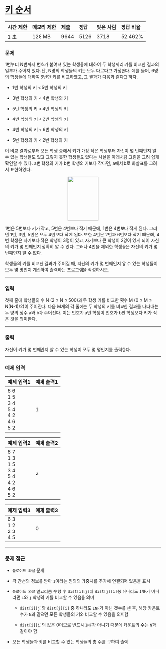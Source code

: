 # [키 순서](https://www.acmicpc.net/problem/2458)

<div align = center>

| 시간 제한 | 메모리 제한 | 제출 | 정답 | 맞은 사람 | 정답 비율 |
| :-------- | :---------- | :--- | :--- | :-------- | :-------- |
| 1 초      | 128 MB      | 9644 | 5126 | 3718      | 52.462%   |

</div>

### 문제

1번부터 N번까지 번호가 붙여져 있는 학생들에 대하여 두 학생끼리 키를 비교한 결과의 일부가 주어져 있다. 단, N명의 학생들의 키는 모두 다르다고 가정한다. 예를 들어, 6명의 학생들에 대하여 6번만 키를 비교하였고, 그 결과가 다음과 같다고 하자. 

  - 1번 학생의 키 < 5번 학생의 키

  - 3번 학생의 키 < 4번 학생의 키

  - 5번 학생의 키 < 4번 학생의 키

  - 4번 학생의 키 < 2번 학생의 키

  - 4번 학생의 키 < 6번 학생의 키

  - 5번 학생의 키 < 2번 학생의 키

이 비교 결과로부터 모든 학생 중에서 키가 가장 작은 학생부터 자신이 몇 번째인지 알 수 있는 학생들도 있고 그렇지 못한 학생들도 있다는 사실을 아래처럼 그림을 그려 쉽게 확인할 수 있다. a번 학생의 키가 b번 학생의 키보다 작다면, a에서 b로 화살표를 그려서 표현하였다.

<div align=center>
  <img src="https://upload.acmicpc.net/8f9e2484-a3aa-4b97-b1fa-387df4ae58d0/-/preview/" width="100" height="142"/>
</div>

1번은 5번보다 키가 작고, 5번은 4번보다 작기 때문에, 1번은 4번보다 작게 된다. 그러면 1번, 3번, 5번은 모두 4번보다 작게 된다. 또한 4번은 2번과 6번보다 작기 때문에, 4번 학생은 자기보다 작은 학생이 3명이 있고, 자기보다 큰 학생이 2명이 있게 되어 자신의 키가 몇 번째인지 정확히 알 수 있다. 그러나 4번을 제외한 학생들은 자신의 키가 몇 번째인지 알 수 없다. 

학생들의 키를 비교한 결과가 주어질 때, 자신의 키가 몇 번째인지 알 수 있는 학생들이 모두 몇 명인지 계산하여 출력하는 프로그램을 작성하시오.

---

### 입력

첫째 줄에 학생들의 수 N (2 ≤ N ≤ 500)과 두 학생 키를 비교한 횟수 M (0 ≤ M ≤ N(N-1)/2)이 주어진다. 다음 M개의 각 줄에는 두 학생의 키를 비교한 결과를 나타내는 두 양의 정수 a와 b가 주어진다. 이는 번호가 a인 학생이 번호가 b인 학생보다 키가 작은 것을 의미한다. 

---

### 출력

자신이 키가 몇 번째인지 알 수 있는 학생이 모두 몇 명인지를 출력한다.

---

### 예제 입력

| 예제 입력1                                          | 예제 출력1 |
| :-------------------------------------------------- | :--------- |
| 6 6<br/>1 5<br/>3 4<br/>5 4<br/>4 2<br/>4 6<br/>5 2 | 1          |

| 예제 입력2                                                  | 예제 출력2 |
| :---------------------------------------------------------- | :--------- |
| 6 7<br/>1 3<br/>1 5<br/>3 4<br/>5 4<br/>4 2<br/>4 6<br/>5 2 | 2          |

| 예제 입력3                  | 예제 출력3 |
| :-------------------------- | :--------- |
| 6 3<br/>1 2<br/>2 3<br/>4 5 | 0          |

---

### 문제 접근

  - `플로이드 와샬` 문제

  - 각 간선의 정보를 받아 `1`이라는 임의의 가중치를 추가해 연결되어 있음을 표시

  - `플로이드 와샬` 알고리즘 수행 후 `dist[i][j]`와 `dist[j][i]`중 하나라도 `INF`가 아니라면 `i`와 `j` 학생의 키를 비교할 수 있음을 의미

    - `dist[i][j]`와 `dist[j][i]` 중 하나라도 `INF`가 아닌 갯수를 센 후, 해당 카운트 수가 `N`과 같으면 모든 학생들의 키와 비교할 수 있음을 의미함

    - `dist[i][i]`의 값은 0이므로 반드시 `INF`가 아니기 때문에 카운트의 수는 `N`과 같아야 함
  
  - 모든 학생들과 키를 비교할 수 있는 학생들의 총 수를 구하여 출력